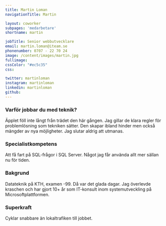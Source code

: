 ```yaml
---
title: Martin Loman
navigationTitle: Martin

layout: coworker
subpages: 'medarbetare'
shortname: martin

jobTitle: Senior webbutvecklare
email: martin.loman@iteam.se
phonenumber: 0707 - 22 70 24
image: /content/images/martin.jpg
fullimage:
cssColor: "#ec5c35"
css:

twitter: martinloman
instagram: martinloman
linkedin: martinloman
github:
---
```


### Varför jobbar du med teknik?
Äpplet föll inte långt från trädet den här gången. Jag gillar de klara regler för problemlösning som tekniken sätter. Den skapar ibland hinder men också mängder av nya möjligheter. Jag slutar aldrig att utmanas.

### Specialistkompetens
Att få fart på SQL-frågor i SQL Server. Något jag får använda allt mer sällan nu för tiden.

### Bakgrund
Datateknik på KTH, examen -99. Då var det glada dagar. Jag överlevde kraschen och har gjort 10+ år som IT-konsult inom systemutveckling på Microsoftplattformen.

### Superkraft
Cyklar snabbare än lokaltrafiken till jobbet.
